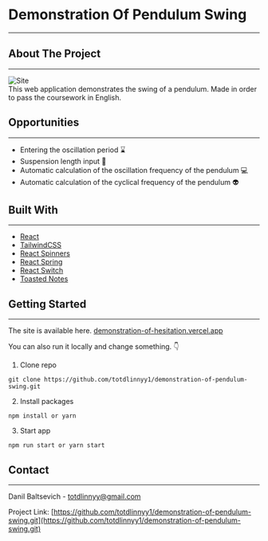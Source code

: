 # Demonstration Of Pendulum Swing
____
## About The Project
____
![Site](https://i.ibb.co/Sm0htjL/2021-03-28-183832.png "Орк")    
This web application demonstrates the swing of a pendulum. Made in order to pass the coursework in English. 

## Opportunities
____
- Entering the oscillation period :hourglass:
- Suspension length input :wrench:
- Automatic calculation of the oscillation frequency of the pendulum :computer:
- Automatic calculation of the cyclical frequency of the pendulum :alien:

## Built With
____
- [React](http://reactjs.org)
- [TailwindCSS](https://tailwindcss.com)
- [React Spinners](https://www.davidhu.io/react-spinners)
- [React Spring](https://www.react-spring.io)
- [React Switch](https://www.npmjs.com/package/react-switch)
- [Toasted Notes](https://toasted-notes.netlify.app)

## Getting Started
____
The site is available here.
[demonstration-of-hesitation.vercel.app](https://demonstration-of-hesitation.vercel.app)

You can also run it locally and change something. :point_down:
1) Clone repo
``` 
git clone https://github.com/totdlinnyy1/demonstration-of-pendulum-swing.git
```
2) Install packages
```
npm install or yarn
```
3) Start app
```
npm run start or yarn start
```
## Contact
____

Danil Baltsevich - totdlinnyy@gmail.com

Project Link: [https://github.com/totdlinnyy1/demonstration-of-pendulum-swing.git](https://github.com/totdlinnyy1/demonstration-of-pendulum-swing.git)
